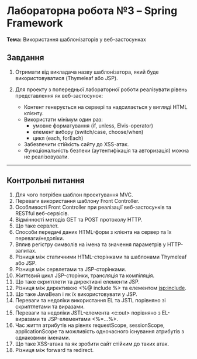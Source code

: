 # Лабораторна робота №3 – Spring Framework

**Тема:** Використання шаблонізаторів у веб-застосунках

## Завдання

1. Отримати від викладача назву шаблонізатора, який буде використовуватися (Thymeleaf або JSP).

2. Для проекту з попередньої лабораторної роботи реалізувати рівень представлення як веб-застосунок:
    - Контент генерується на сервері та надсилається у вигляді HTML клієнту.
    - Використати мінімум один раз:
        - умовне форматування (if, unless, Elvis-operator)
        - елемент вибору (switch/case, choose/when)
        - цикл (each, forEach)
    - Забезпечити стійкість сайту до XSS-атак.
    - Функціональність безпеки (аутентифікація та авторизація) можна не реалізовувати.

---

## Контрольні питання

1. Для чого потрібен шаблон проектування MVC.
2. Переваги використання шаблону Front Controller.
3. Особливості Front Controller при реалізації веб-застосунків та RESTful веб-сервісів.
4. Відмінності методів GET та POST протоколу HTTP.
5. Що таке сервлет.
6. Способи передачі даних HTML-форм з клієнта на сервер та їх переваги/недоліки.
7. Вплив регістру символів на імена та значення параметрів у HTTP-запитах.
8. Різниця між статичними HTML-сторінками та шаблонами Thymeleaf або JSP.
9. Різниця між сервлетами та JSP-сторінками.
10. Життєвий цикл JSP-сторінки, трансляція та компіляція.
11. Що таке скриптлети та директивні елементи JSP.
12. Різниця між директивою <%@ include %> та елементом <jsp:include>.
13. Що таке JavaBean і як їх використовувати у JSP.
14. Переваги та недоліки використання EL та JSTL порівняно зі скриптлетами та виразами.
15. Переваги та недоліки JSTL-елемента <c:out> порівняно з EL-виразами та JSP-елементами <%=…%>.
16. Час життя атрибутів на рівнях requestScope, sessionScope, applicationScope та можливість одночасного існування атрибутів з однаковими іменами.
17. Що таке XSS-атака та як зробити сайт стійким до таких атак.
18. Різниця між forward та redirect.
